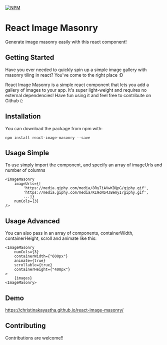 [![NPM](https://nodei.co/npm/react-image-masonry.png)](https://npmjs.org/package/react-image-masonry)

# React Image Masonry

Generate image masonry easily with this react component!

## Getting Started

Have you ever needed to quickly spin up a simple image gallery with masonry tiling in react? You've come to the right place :D

React Image Masonry is a simple react component that lets you add a gallery of images to your app. It's super light-weight and requires no external dependencies! Have fun using it and feel free to contribute on Github (:

## Installation

You can download the package from npm with:

`npm install react-image-masonry --save`

## Usage Simple

To use simply import the component, and specify an array of imageUrls and number of columns

```
<ImageMasonry
    imageUrls={[
        'https://media.giphy.com/media/8Ry7iAVwKBQpG/giphy.gif',
        'https://media.giphy.com/media/KI9oNS4JBemyI/giphy.gif',
        ...]}
    numCols={3}
/>
```

## Usage Advanced

You can also pass in an array of components, containerWidth, containerHeight, scroll and animate like this:
```
<ImageMasonry
    numCols={3}
    containerWidth={"600px"}
    animate={true}
    scrollable={true}
    containerHeight={"400px"}
>
    {images}
<ImageMasonry>
```

## Demo
https://christinakayastha.github.io/react-image-masonry/

## Contributing

Contributions are welcome!!
